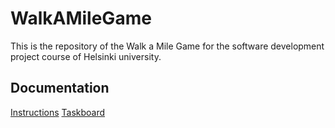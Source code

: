 # WalkAMileGame
This is the repository of the Walk a Mile Game for the software development project course of Helsinki university.

## Documentation

[Instructions](./documentation/instructions.md)
[Taskboard](https://docs.google.com/spreadsheets/d/1A6qgzNF7eFwW12SikSRkp7DugFDTFNgHiJknRVjrA_E/edit?usp=sharing)
